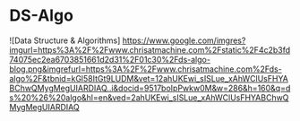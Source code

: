 # DS-Algo
![Data Structure & Algorithms] https://www.google.com/imgres?imgurl=https%3A%2F%2Fwww.chrisatmachine.com%2Fstatic%2F4c2b3fd74075ec2ea6703851661d2d31%2F01c30%2Fds-algo-blog.png&imgrefurl=https%3A%2F%2Fwww.chrisatmachine.com%2Fds-algo%2F&tbnid=kGl58ItGt9LUDM&vet=12ahUKEwi_sISLue_xAhWClUsFHYABChwQMygMegUIARDIAQ..i&docid=9517boIpPwkw0M&w=286&h=160&q=ds%20%26%20algo&hl=en&ved=2ahUKEwi_sISLue_xAhWClUsFHYABChwQMygMegUIARDIAQ
